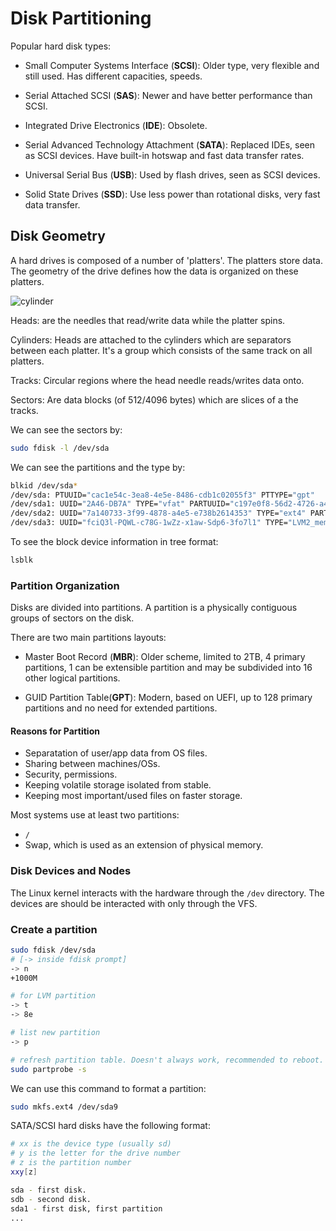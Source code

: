 # Disk Partitioning

Popular hard disk types:

- Small Computer Systems Interface (**SCSI**): Older type, very flexible and still used. Has different capacities, speeds.

- Serial Attached SCSI (**SAS**): Newer and have better performance than SCSI.

- Integrated Drive Electronics (**IDE**): Obsolete.

- Serial Advanced Technology Attachment (**SATA**): Replaced IDEs, seen as SCSI devices. Have built-in hotswap and fast data transfer rates.

- Universal Serial Bus (**USB**): Used by flash drives, seen as SCSI devices.

- Solid State Drives (**SSD**): Use less power than rotational disks, very fast data transfer.

## Disk Geometry

A hard drives is composed of a number of 'platters'. The platters store data. The geometry of the drive defines how the data is organized on these platters.

![cylinder](https://upload.wikimedia.org/wikipedia/commons/thumb/0/02/Cylinder_Head_Sector.svg/720px-Cylinder_Head_Sector.svg.png)

Heads: are the needles that read/write data while the platter spins.

Cylinders: Heads are attached to the cylinders which are separators between each platter. It's a group which consists of the same track on all platters.

Tracks: Circular regions where the head needle reads/writes data onto.

Sectors: Are data blocks (of 512/4096 bytes) which are slices of a the tracks.

We can see the sectors by:

```bash
sudo fdisk -l /dev/sda
```

We can see the partitions and the type by:

```bash
blkid /dev/sda*
/dev/sda: PTUUID="cac1e54c-3ea8-4e5e-8486-cdb1c02055f3" PTTYPE="gpt"
/dev/sda1: UUID="2A46-DB7A" TYPE="vfat" PARTUUID="c197e0f8-56d2-4726-a424-0de20f1dc9ae"
/dev/sda2: UUID="7a140733-3f99-4878-a4e5-e738b2614353" TYPE="ext4" PARTUUID="6955ca22-d490-437d-9840-e571d743a624"
/dev/sda3: UUID="fciQ3l-PQWL-c78G-1wZz-x1aw-Sdp6-3fo7l1" TYPE="LVM2_member" PARTUUID="383fe0d3-f69c-43b4-9576-e5e516b5f773"
```

To see the block device information in tree format:

```bash
lsblk
```

### Partition Organization

Disks are divided into partitions. A partition is a physically contiguous groups of sectors on the disk.

There are two main partitions layouts:

- Master Boot Record (**MBR**): Older scheme, limited to 2TB, 4 primary partitions, 1 can be extensible partition and may be subdivided into 16 other logical partitions.

- GUID Partition Table(**GPT**): Modern, based on UEFI, up to 128 primary partitions and no need for extended partitions.

#### Reasons for Partition

- Separatation of user/app data from OS files.
- Sharing between machines/OSs.
- Security, permissions.
- Keeping volatile storage isolated from stable.
- Keeping most important/used files on faster storage.

Most systems use at least two partitions:

- `/`
- Swap, which is used as an extension of physical memory.

### Disk Devices and Nodes

The Linux kernel interacts with the hardware through the `/dev` directory. The devices are should be interacted with only through the VFS.

### Create a partition

```bash
sudo fdisk /dev/sda
# [-> inside fdisk prompt]
-> n
+1000M

# for LVM partition
-> t
-> 8e

# list new partition
-> p

# refresh partition table. Doesn't always work, recommended to reboot.
sudo partprobe -s
```

We can use this command to format a partition:

```bash
sudo mkfs.ext4 /dev/sda9
```

SATA/SCSI hard disks have the following format:

```bash
# xx is the device type (usually sd)
# y is the letter for the drive number
# z is the partition number
xxy[z]

sda - first disk.
sdb - second disk.
sda1 - first disk, first partition
...
```
